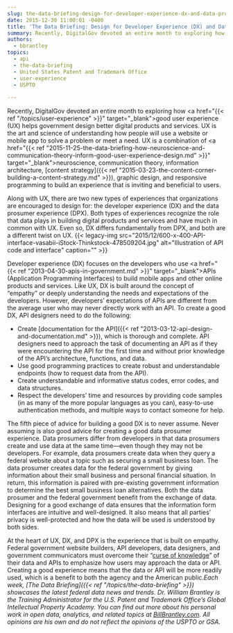 ```yaml
---
slug: the-data-briefing-design-for-developer-experience-dx-and-data-prosumer-experience-dpx
date: 2015-12-30 11:00:01 -0400
title: 'The Data Briefing: Design for Developer Experience (DX) and Data Prosumer Experience (DPX)'
summary: Recently, DigitalGov devoted an entire month to exploring how good user experience (UX) helps government design better digital products and services. UX is the art and science of understanding how people will use a website or mobile app to solve a problem or meet a need. UX is a combination of neuroscience, communication theory, information
authors:
  - bbrantley
topics:
  - api
  - the-data-briefing
  - United States Patent and Trademark Office
  - user-experience
  - USPTO
  
---
```


Recently, DigitalGov devoted an entire month to exploring how <a href="{{< ref "/topics/user-experience" >}}" target="_blank">good user experience (UX) helps government design better digital products and services</a>. UX is the art and science of understanding how people will use a website or mobile app to solve a problem or meet a need. UX is a combination of <a href="{{< ref "2015-11-25-the-data-briefing-how-neuroscience-and-communication-theory-inform-good-user-experience-design.md" >}}" target="_blank">neuroscience, communication theory</a>, information architecture, [content strategy]({{< ref "2015-03-23-the-content-corner-building-a-content-strategy.md" >}}), graphic design, and responsive programming to build an experience that is inviting and beneficial to users.

Along with UX, there are two new types of experiences that organizations are encouraged to design for: the developer experience (DX) and the data prosumer experience (DPX). Both types of experiences recognize the role that data plays in building digital products and services and have much in common with UX. Even so, DX differs fundamentally from DPX, and both are a different twist on UX. {{< legacy-img src="2015/12/600-x-400-API-interface-vasabii-iStock-Thinkstock-478509204.jpg" alt="Illustration of API code and interface" caption="" >}} 

Developer experience (DX) focuses on the developers who use <a href="{{< ref "2013-04-30-apis-in-government.md" >}}" target="_blank">APIs (Application Programming Interfaces)</a> to build mobile apps and other online products and services. Like UX, DX is built around the concept of “empathy” or deeply understanding the needs and expectations of the developers. However, developers’ expectations of APIs are different from the average user who may never directly work with an API. To create a good DX, API designers need to do the following:

  * Create [documentation for the API]({{< ref "2013-03-12-api-design-and-documentation.md" >}}), which is thorough and complete. API designers need to approach the task of documenting an API as if they were encountering the API for the first time and without prior knowledge of the API’s architecture, functions, and data.
  * Use good programming practices to create robust and understandable endpoints (how to request data from the API).
  * Create understandable and informative status codes, error codes, and data structures.
  * Respect the developers&#8217; time and resources by providing code samples (in as many of the more popular languages as you can), easy-to-use authentication methods, and multiple ways to contact someone for help.

The fifth piece of advice for building a good DX is to never assume. Never assuming is also good advice for creating a good data prosumer experience. Data prosumers differ from developers in that data prosumers create and use data at the same time—even though they may not be developers. For example, data prosumers create data when they query a federal website about a topic such as securing a small business loan. The data prosumer creates data for the federal government by giving information about their small business and personal financial situation. In return, this information is paired with pre-existing government information to determine the best small business loan alternatives. Both the data prosumer and the federal government benefit from the exchange of data. Designing for a good exchange of data ensures that the information form interfaces are intuitive and well-designed. It also means that all parties’ privacy is well-protected and how the data will be used is understood by both sides.

At the heart of UX, DX, and DPX is the experience that is built on empathy. Federal government website builders, API developers, data designers, and government communicators must overcome their “<a href="https://en.wikipedia.org/wiki/Curse_of_knowledge" target="_blank">curse of knowledge</a>” of their data and APIs to emphasize how users may approach the data or API. Creating a good experience means that the data or API will be more readily used, which is a benefit to both the agency and the American public._Each week, [The Data Briefing]({{< ref "/topics/the-data-briefing" >}}) showcases the latest federal data news and trends._
_Dr. William Brantley is the Training Administrator for the U.S. Patent and Trademark Office’s Global Intellectual Property Academy. You can find out more about his personal work in open data, analytics, and related topics at [BillBrantley.com](http://billbrantley.com/). All opinions are his own and do not reflect the opinions of the USPTO or GSA._